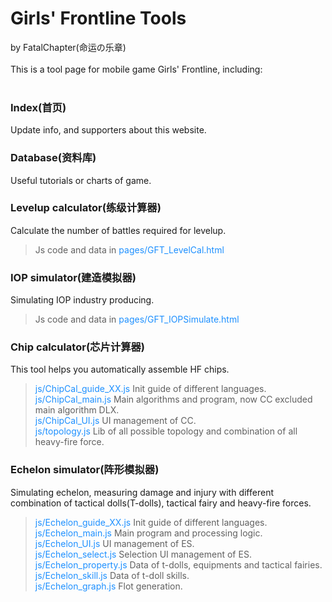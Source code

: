 # Girls' Frontline Tools<br>
by FatalChapter(命运の乐章)<br>
<br>
This is a tool page for mobile game Girls' Frontline, including:<br>
<br>
### Index(首页)<br>
Update info, and supporters about this website.<br>
### Database(资料库)<br>
Useful tutorials or charts of game.<br>
### Levelup calculator(练级计算器)<br>
Calculate the number of battles required for levelup.<br>
> Js code and data in <span style="color:dodgerblue">pages/GFT_LevelCal.html</span><br>
### IOP simulator(建造模拟器)<br>
Simulating IOP industry producing.<br>
> Js code and data in <span style="color:dodgerblue">pages/GFT_IOPSimulate.html</span><br>
### Chip calculator(芯片计算器)<br>
This tool helps you automatically assemble HF chips.<br>
> <span style="color:dodgerblue">js/ChipCal_guide_XX.js</span> Init guide of different languages.<br>
> <span style="color:dodgerblue">js/ChipCal_main.js</span> Main algorithms and program, now CC excluded main algorithm DLX.<br>
> <span style="color:dodgerblue">js/ChipCal_UI.js</span> UI management of CC.<br>
> <span style="color:dodgerblue">js/topology.js</span> Lib of all possible topology and combination of all heavy-fire force.<br>
### Echelon simulator(阵形模拟器)<br>
Simulating echelon, measuring damage and injury with different combination of tactical dolls(T-dolls), tactical fairy and heavy-fire forces.<br>
> <span style="color:dodgerblue">js/Echelon_guide_XX.js</span> Init guide of different languages.<br>
> <span style="color:dodgerblue">js/Echelon_main.js</span> Main program and processing logic.<br>
> <span style="color:dodgerblue">js/Echelon_UI.js</span> UI management of ES.<br>
> <span style="color:dodgerblue">js/Echelon_select.js</span> Selection UI management of ES.<br>
> <span style="color:dodgerblue">js/Echelon_property.js</span> Data of t-dolls, equipments and tactical fairies.<br>
> <span style="color:dodgerblue">js/Echelon_skill.js</span> Data of t-doll skills.<br>
> <span style="color:dodgerblue">js/Echelon_graph.js</span> Flot generation.<br>